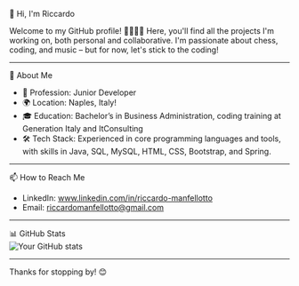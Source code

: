 👋 Hi, I'm Riccardo 

Welcome to my GitHub profile! 👨‍💻👩‍💻 Here, you'll find all the projects I'm working on, both personal and collaborative. I'm passionate about chess, coding, and music – but for now, let's stick to the coding!

---

🔎 About Me
- 💼 Profession: Junior Developer
- 🌍 Location: Naples, Italy!
- 🎓 Education: Bachelor’s in Business Administration, coding training at Generation Italy and ItConsulting
- 🛠️ Tech Stack: Experienced in core programming languages and tools, with skills in Java, SQL, MySQL, HTML, CSS, Bootstrap, and Spring.

---

📫 How to Reach Me
- LinkedIn: www.linkedin.com/in/riccardo-manfellotto
- Email: riccardomanfellotto@gmail.com

---

📊 GitHub Stats          
![Your GitHub stats](https://github-readme-stats.vercel.app/api?username=gligoric96&show_icons=true&theme=radical)

---

Thanks for stopping by! 😊

